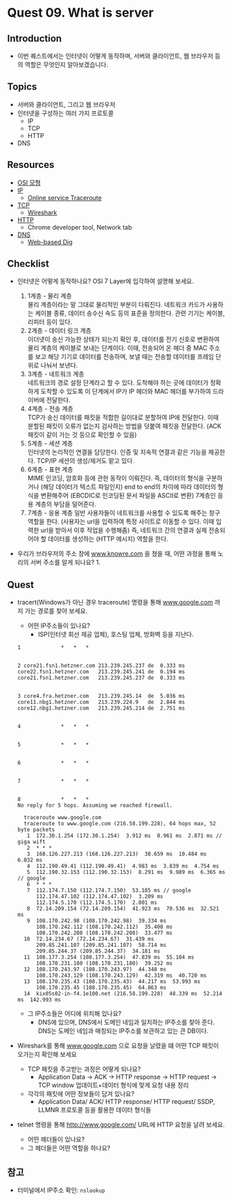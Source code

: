 # Quest 09. What is server


## Introduction
* 이번 퀘스트에서는 인터넷이 어떻게 동작하며, 서버와 클라이언트, 웹 브라우저 등의 역할은 무엇인지 알아보겠습니다.

## Topics
* 서버와 클라이언트, 그리고 웹 브라우저
* 인터넷을 구성하는 여러 가지 프로토콜
  * IP
  * TCP
  * HTTP
* DNS

## Resources
* [OSI 모형](https://ko.wikipedia.org/wiki/OSI_%EB%AA%A8%ED%98%95)
* [IP](https://ko.wikipedia.org/wiki/%EC%9D%B8%ED%84%B0%EB%84%B7_%ED%94%84%EB%A1%9C%ED%86%A0%EC%BD%9C)
  * [Online service Traceroute](http://ping.eu/traceroute/)
* [TCP](https://ko.wikipedia.org/wiki/%EC%A0%84%EC%86%A1_%EC%A0%9C%EC%96%B4_%ED%94%84%EB%A1%9C%ED%86%A0%EC%BD%9C)
  * [Wireshark](https://www.wireshark.org/download.html)
* [HTTP](https://ko.wikipedia.org/wiki/HTTP)
  * Chrome developer tool, Network tab
* [DNS](https://ko.wikipedia.org/wiki/%EB%8F%84%EB%A9%94%EC%9D%B8_%EB%84%A4%EC%9E%84_%EC%8B%9C%EC%8A%A4%ED%85%9C)
  * [Web-based Dig](http://networking.ringofsaturn.com/Tools/dig.php)

## Checklist
* 인터넷은 어떻게 동작하나요? OSI 7 Layer에 입각하여 설명해 보세요.
    1. 1계층 - 물리 계층  
      물리 계층이라는 말 그대로 물리적인 부분이 다뤄진다. 네트워크 카드가 사용하는 케이블 종류, 데이터 송수신 속도 등의 표준을 정의한다. 관련 기기는 케이블, 리피터 등이 있다. 
    2. 2계층 - 데이터 링크 계층  
      이더넷이 송신 가능한 상태가 되는지 확인 후, 데이터를 전기 신호로 변환하여 물리 계층의 케이블로 보내는 단계이다. 
      이때, 전송되어 온 헤더 중 MAC 주소를 보고 해당 기기로 데이터를 전송하며, 보낼 때는 전송할 데이터를 프레임 단위로 나눠서 보낸다.
    3. 3계층 - 네트워크 계층  
      네트워크의 경로 설정 단계라고 할 수 있다. 도착해야 하는 곳에 데이터가 정확하게 도착할 수 있도록 이 단계에서 IP가 IP 헤더와 MAC 헤더를 부가하여 드라이버에 전달한다.
    4. 4계층 - 전송 계층  
      TCP가 송신 데이터를 패킷을 적합한 길이대로 분할하여 IP에 전달한다. 이때 분할된 패킷이 오류가 없는지 검사하는 방법을 덧붙여 패킷을 전달한다. (ACK 패킷이 같이 가는 것 등으로 확인할 수 있음)
    5. 5계층 - 세션 계층  
      인터넷의 논리적인 연결을 담당한다. 인증 및 지속적 연결과 같은 기능을 제공한다. TCP/IP 세션의 생성/제거도 맡고 있다.
    6. 6계층 - 표현 계층  
      MIME 인코딩, 암호화 등에 관한 동작이 이뤄진다. 즉, 데이터의 형식을 구분하거나 (해당 데이터가 텍스트 파일인지) 
      end to end의 차이에 따라 데이터의 형식을 변환해주어 (EBCDIC로 인코딩된 문서 파일을 ASCII로 변환) 7계층인 응용 계층의 부담을 덜어준다. 
    7. 7계층 - 응용 계층
      일반 사용자들이 네트워크를 사용할 수 있도록 해주는 창구 역할을 한다. (사용자는 url을 입력하여 특정 사이트로 이동할 수 있다. 이때 입력한 url을 받아서 이후 작업을 수행해줌) 
      즉, 네트워크 간의 연결과 실제 전송되어야 할 데이터를 생성하는 (HTTP 메시지) 역할을 한다.
      
* 우리가 브라우저의 주소 창에 www.knowre.com 을 쳤을 때, 어떤 과정을 통해 노리의 서버 주소를 알게 되나요?
    1. 

## Quest
* tracert(Windows가 아닌 경우 traceroute) 명령을 통해 www.google.com 까지 가는 경로를 찾아 보세요.
  * 어떤 IP주소들이 있나요?
    * ISP(인터넷 회선 제공 업체), 호스팅 업체, 방화벽 등을 지난다. 
  ```
  1	 	 	 	*	*	*
  
  			
  2	core21.fsn1.hetzner.com	213.239.245.237	de	0.333 ms	 	 
  core22.fsn1.hetzner.com	213.239.245.241	de	0.194 ms	 
  core21.fsn1.hetzner.com	213.239.245.237	de	0.333 ms
  
  			
  3	core4.fra.hetzner.com	213.239.245.14	de	5.036 ms	 	 
  core11.nbg1.hetzner.com	213.239.224.9	de	2.844 ms	 
  core12.nbg1.hetzner.com	213.239.245.214	de	2.751 ms
  
  			
  4	 	 	 	*	*	*
  
  			
  5	 	 	 	*	*	*
  
  			
  6	 	 	 	*	*	*
  
  			
  7	 	 	 	*	*	*
  
  			
  8	 	 	 	*	*	*
  No reply for 5 hops. Assuming we reached firewall.
  ```
  ```
    traceroute www.google.com
    traceroute to www.google.com (216.58.199.228), 64 hops max, 52 byte packets
     1  172.30.1.254 (172.30.1.254)  3.912 ms  0.961 ms  2.871 ms // giga wift 
     2  * * *
     3  168.126.227.213 (168.126.227.213)  38.659 ms  10.484 ms  6.032 ms
     4  112.190.49.41 (112.190.49.41)  4.983 ms  3.839 ms  4.754 ms
     5  112.190.32.153 (112.190.32.153)  8.291 ms  9.989 ms  6.365 ms // google
     6  * * *
     7  112.174.7.150 (112.174.7.150)  53.185 ms // google
        112.174.47.102 (112.174.47.102)  3.209 ms
        112.174.5.170 (112.174.5.170)  2.801 ms
     8  72.14.209.154 (72.14.209.154)  41.923 ms  70.536 ms  32.521 ms
     9  108.170.242.98 (108.170.242.98)  39.334 ms
        108.170.242.112 (108.170.242.112)  35.408 ms
        108.170.242.208 (108.170.242.208)  33.477 ms
    10  72.14.234.67 (72.14.234.67)  31.439 ms
        209.85.241.107 (209.85.241.107)  58.714 ms
        209.85.244.37 (209.85.244.37)  34.181 ms
    11  108.177.3.254 (108.177.3.254)  47.839 ms  55.104 ms
        108.170.231.180 (108.170.231.180)  39.252 ms
    12  108.170.243.97 (108.170.243.97)  44.348 ms
        108.170.243.129 (108.170.243.129)  42.319 ms  40.720 ms
    13  108.170.235.43 (108.170.235.43)  44.217 ms  53.993 ms
        108.170.235.45 (108.170.235.45)  64.863 ms
    14  kix05s02-in-f4.1e100.net (216.58.199.228)  48.339 ms  52.214 ms  142.993 ms
   ```
    
  * 그 IP주소들은 어디에 위치해 있나요?
    * DNS에 있으며, DNS에서 도메인 네임과 일치하는 IP주소를 찾아 준다. DNS는 도메인 네임과 매칭되는 IP주소를 보관하고 있는 큰 DB이다. 
  
* Wireshark를 통해 www.google.com 으로 요청을 날렸을 떄 어떤 TCP 패킷이 오가는지 확인해 보세요
  * TCP 패킷을 주고받는 과정은 어떻게 되나요?
    * Application Data -> ACK -> HTTP response -> HTTP request -> TCP window 업데이트+데이터 형식에 맞게 요청 내용 정리
  * 각각의 패킷에 어떤 정보들이 담겨 있나요?
    * Application Data/ ACK/ HTTP response/ HTTP request/ SSDP, LLMNR 프로토콜 등을 활용한 데이터 형식들
  
* telnet 명령을 통해 http://www.google.com/ URL에 HTTP 요청을 날려 보세요.
  * 어떤 헤더들이 있나요?
  * 그 헤더들은 어떤 역할을 하나요?


## 참고
* 터미널에서 IP주소 확인: `nslookup`